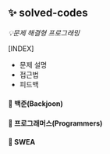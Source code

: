 ## **✨ solved-codes**
*💡문제 해결형 프로그래밍*

[INDEX]
- 문제 설명 
- 접근법
- 피드백

#### 📁 백준(Backjoon)
#### 📁 프로그래머스(Programmers)
#### 📁 SWEA 
